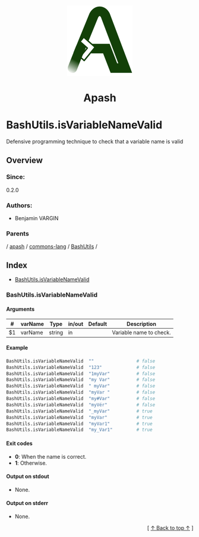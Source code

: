 
<div align='center' id='apash-top'>
  <a href='https://github.com/hastec-fr/apash'>
    <img alt='apash-logo' src='../../../../../../assets/apash-logo.svg'/>
  </a>

  # Apash
</div>

# BashUtils.isVariableNameValid

Defensive programming technique to check that a variable name is valid

## Overview

### Since:
0.2.0

### Authors:
* Benjamin VARGIN

### Parents
<!-- apash.parentBegin -->
[](../../../../.md) / [apash](../../../apash.md) / [commons-lang](../../commons-lang.md) / [BashUtils](../BashUtils.md) / 
<!-- apash.parentEnd -->

## Index

* [BashUtils.isVariableNameValid](#bashutilsisvariablenamevalid)

### BashUtils.isVariableNameValid

#### Arguments
| #      | varName        | Type          | in/out   | Default    | Description                           |
|--------|----------------|---------------|----------|------------|---------------------------------------|
| $1     | varName        | string        | in       |            | Variable name to check.               |

#### Example
```bash
BashUtils.isVariableNameValid  ""                # false
BashUtils.isVariableNameValid  "123"             # false
BashUtils.isVariableNameValid  "1myVar"          # false
BashUtils.isVariableNameValid  "my Var"          # false
BashUtils.isVariableNameValid  " myVar"          # false
BashUtils.isVariableNameValid  "myVar "          # false
BashUtils.isVariableNameValid  "my#Var"          # false
BashUtils.isVariableNameValid  "myVér"           # false
BashUtils.isVariableNameValid  "_myVar"          # true
BashUtils.isVariableNameValid  "myVar"           # true
BashUtils.isVariableNameValid  "myVar1"          # true
BashUtils.isVariableNameValid  "my_Var1"         # true
```

#### Exit codes

* **0**: When the name is correct.
* **1**: Otherwise.

#### Output on stdout

* None.

#### Output on stderr

* None.


  <div align='right'>[ <a href='#apash-top'>↑ Back to top ↑</a> ]</div>

